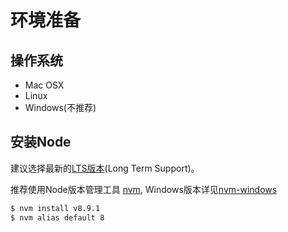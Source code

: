 # 环境准备

## 操作系统

* Mac OSX
* Linux
* Windows(不推荐)

## 安装Node

建议选择最新的[LTS版本](https://nodejs.org/en/)(Long Term Support)。

推荐使用Node版本管理工具 [nvm](https://github.com/creationix/nvm), Windows版本详见[nvm-windows](https://github.com/coreybutler/nvm-windows)

```bash
$ nvm install v8.9.1
$ nvm alias default 8
```
